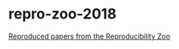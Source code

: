 # repro-zoo-2018

[Reproduced papers from the Reproducibility Zoo](https://events.agilescientific.com/event/repro-zoo-2018)

